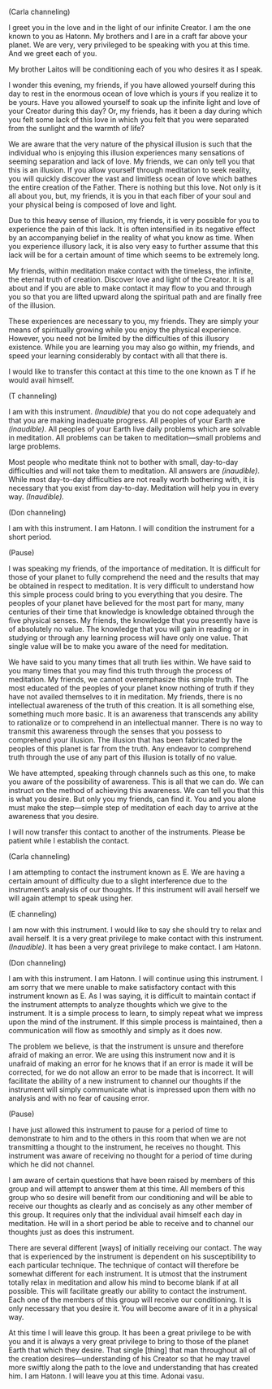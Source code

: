 <p class="channel-type">(Carla channeling)</p>
<p>I greet you in the love and in the light of our infinite Creator. I am the one known to you as Hatonn. My brothers and I are in a craft far above your planet. We are very, very privileged to be speaking with you at this time. And we greet each of you.</p>
<p>My brother Laitos will be conditioning each of you who desires it as I speak.</p>
<p>I wonder this evening, my friends, if you have allowed yourself during this day to rest in the enormous ocean of love which is yours if you realize it to be yours. Have you allowed yourself to soak up the infinite light and love of your Creator during this day? Or, my friends, has it been a day during which you felt some lack of this love in which you felt that you were separated from the sunlight and the warmth of life?</p>
<p>We are aware that the very nature of the physical illusion is such that the individual who is enjoying this illusion experiences many sensations of seeming separation and lack of love. My friends, we can only tell you that this is an illusion. If you allow yourself through meditation to seek reality, you will quickly discover the vast and limitless ocean of love which bathes the entire creation of the Father. There is nothing but this love. Not only is it all about you, but, my friends, it is you in that each fiber of your soul and your physical being is composed of love and light.</p>
<p>Due to this heavy sense of illusion, my friends, it is very possible for you to experience the pain of this lack. It is often intensified in its negative effect by an accompanying belief in the reality of what you know as time. When you experience illusory lack, it is also very easy to further assume that this lack will be for a certain amount of time which seems to be extremely long.</p>
<p>My friends, within meditation make contact with the timeless, the infinite, the eternal truth of creation. Discover love and light of the Creator. It is all about and if you are able to make contact it may flow to you and through you so that you are lifted upward along the spiritual path and are finally free of the illusion.</p>
<p>These experiences are necessary to you, my friends. They are simply your means of spiritually growing while you enjoy the physical experience. However, you need not be limited by the difficulties of this illusory existence. While you are learning you may also go within, my friends, and speed your learning considerably by contact with all that there is.</p>
<p>I would like to transfer this contact at this time to the one known as T if he would avail himself.</p>
<p class="channel-type">(T channeling)</p>
<p>I am with this instrument. <em>(Inaudible)</em> that you do not cope adequately and that you are making inadequate progress. All peoples of your Earth are <em>(inaudible)</em>. All peoples of your Earth live daily problems which are solvable in meditation. All problems can be taken to meditation—small problems and large problems.</p>
<p>Most people who meditate think not to bother with small, day-to-day difficulties and will not take them to meditation. All answers are <em>(inaudible)</em>. While most day-to-day difficulties are not really worth bothering with, it is necessary that you exist from day-to-day. Meditation will help you in every way. <em>(Inaudible).</em></p>
<p class="channel-type">(Don channeling)</p>
<p>I am with this instrument. I am Hatonn. I will condition the instrument for a short period.</p>
<p class="comment">(Pause)</p>
<p>I was speaking my friends, of the importance of meditation. It is difficult for those of your planet to fully comprehend the need and the results that may be obtained in respect to meditation. It is very difficult to understand how this simple process could bring to you everything that you desire. The peoples of your planet have believed for the most part for many, many centuries of their time that knowledge is knowledge obtained through the five physical senses. My friends, the knowledge that you presently have is of absolutely no value. The knowledge that you will gain in reading or in studying or through any learning process will have only one value. That single value will be to make you aware of the need for meditation.</p>
<p>We have said to you many times that all truth lies within. We have said to you many times that you may find this truth through the process of meditation. My friends, we cannot overemphasize this simple truth. The most educated of the peoples of your planet know nothing of truth if they have not availed themselves to it in meditation. My friends, there is no intellectual awareness of the truth of this creation. It is all something else, something much more basic. It is an awareness that transcends any ability to rationalize or to comprehend in an intellectual manner. There is no way to transmit this awareness through the senses that you possess to comprehend your illusion. The illusion that has been fabricated by the peoples of this planet is far from the truth. Any endeavor to comprehend truth through the use of any part of this illusion is totally of no value.</p>
<p>We have attempted, speaking through channels such as this one, to make you aware of the possibility of awareness. This is all that we can do. We can instruct on the method of achieving this awareness. We can tell you that this is what you desire. But only you my friends, can find it. You and you alone must make the step—simple step of meditation of each day to arrive at the awareness that you desire.</p>
<p>I will now transfer this contact to another of the instruments. Please be patient while I establish the contact.</p>
<p class="channel-type">(Carla channeling)</p>
<p>I am attempting to contact the instrument known as E. We are having a certain amount of difficulty due to a slight interference due to the instrument’s analysis of our thoughts. If this instrument will avail herself we will again attempt to speak using her.</p>
<p class="channel-type">(E channeling)</p>
<p>I am now with this instrument. I would like to say she should try to relax and avail herself. It is a very great privilege to make contact with this instrument. <em>(Inaudible)</em>. It has been a very great privilege to make contact. I am Hatonn.</p>
<p class="channel-type">(Don channeling)</p>
<p>I am with this instrument. I am Hatonn. I will continue using this instrument. I am sorry that we mere unable to make satisfactory contact with this instrument known as E. As I was saying, it is difficult to maintain contact if the instrument attempts to analyze thoughts which we give to the instrument. It is a simple process to learn, to simply repeat what we impress upon the mind of the instrument. If this simple process is maintained, then a communication will flow as smoothly and simply as it does now.</p>
<p>The problem we believe, is that the instrument is unsure and therefore afraid of making an error. We are using this instrument now and it is unafraid of making an error for he knows that if an error is made it will be corrected, for we do not allow an error to be made that is incorrect. It will facilitate the ability of a new instrument to channel our thoughts if the instrument will simply communicate what is impressed upon them with no analysis and with no fear of causing error.</p>
<p class="comment">(Pause)</p>
<p>I have just allowed this instrument to pause for a period of time to demonstrate to him and to the others in this room that when we are not transmitting a thought to the instrument, he receives no thought. This instrument was aware of receiving no thought for a period of time during which he did not channel.</p>
<p>I am aware of certain questions that have been raised by members of this group and will attempt to answer them at this time. All members of this group who so desire will benefit from our conditioning and will be able to receive our thoughts as clearly and as concisely as any other member of this group. It requires only that the individual avail himself each day in meditation. He will in a short period be able to receive and to channel our thoughts just as does this instrument.</p>
<p>There are several different [ways] of initially receiving our contact. The way that is experienced by the instrument is dependent on his susceptibility to each particular technique. The technique of contact will therefore be somewhat different for each instrument. It is utmost that the instrument totally relax in meditation and allow his mind to become blank if at all possible. This will facilitate greatly our ability to contact the instrument. Each one of the members of this group will receive our conditioning. It is only necessary that you desire it. You will become aware of it in a physical way.</p>
<p>At this time I will leave this group. It has been a great privilege to be with you and it is always a very great privilege to bring to those of the planet Earth that which they desire. That single [thing] that man throughout all of the creation desires—understanding of his Creator so that he may travel more swiftly along the path to the love and understanding that has created him. I am Hatonn. I will leave you at this time. Adonai vasu.</p>